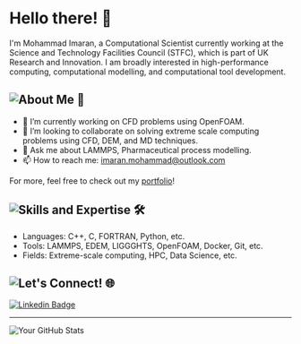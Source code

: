 # Hello there! 👋

I'm Mohammad Imaran, a Computational Scientist currently working at the Science and Technology Facilities Council (STFC), which is part of UK Research and Innovation. I am broadly interested in high-performance computing, computational modelling, and computational tool development.

## ![About Me](https://img.shields.io/badge/About%20Me-_-blue) 📖

- 🔭 I’m currently working on CFD problems using OpenFOAM.
- 👯 I’m looking to collaborate on solving extreme scale computing problems using CFD, DEM, and MD techniques.
- 💬 Ask me about LAMMPS, Pharmaceutical process modelling.
- 📫 How to reach me: [imaran.mohammad@outlook.com](mailto:imaran.mohammad@outlook.com)

For more, feel free to check out my [portfolio](https://drimaran.com/)!


## ![Skills and Expertise](https://img.shields.io/badge/Skills%20and%20Expertise-_-green) 🛠️

- Languages: C++, C, FORTRAN, Python, etc.
- Tools: LAMMPS, EDEM, LIGGGHTS, OpenFOAM, Docker, Git, etc.
- Fields: Extreme-scale computing, HPC, Data Science, etc.

## ![Let's Connect!](https://img.shields.io/badge/Let's%20Connect!-_-yellowgreen) 🌐

[![Linkedin Badge](https://img.shields.io/badge/-YourLinkedIn-blue?style=flat&logo=Linkedin&logoColor=white)](https://www.linkedin.com/in/imaranmd/)


---

![Your GitHub Stats](https://github-readme-stats.vercel.app/api?username=imaranresearch&show_icons=true&theme=radical)

